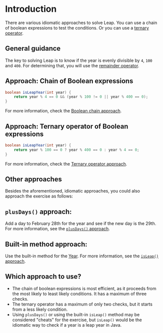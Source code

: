 # Introduction

There are various idiomatic approaches to solve Leap.
You can use a chain of boolean expressions to test the conditions.
Or you can use a [ternary operator][ternary-operator].

## General guidance

The key to solving Leap is to know if the year is evenly divisible by `4`, `100` and `400`.
For determining that, you will use the [remainder operator][remainder-operator].

## Approach: Chain of Boolean expressions

```java
boolean isLeapYear(int year) {
    return year % 4 == 0 && (year % 100 != 0 || year % 400 == 0);
}
```

For more information, check the [Boolean chain approach][approach-boolean-chain].

## Approach: Ternary operator of Boolean expressions

```java
boolean isLeapYear(int year) {
    return year % 100 == 0 ? year % 400 == 0 : year % 4 == 0;
}
```

For more information, check the [Ternary operator approach][approach-ternary-operator].

## Other approaches

Besides the aforementioned, idiomatic approaches, you could also approach the exercise as follows:

## `plusDays()` approach:

Add a day to February 28th for the year and see if the new day is the 29th. For more information, see the [`plusDays()` approach][approach-plusdays].

## Built-in method approach:

Use the built-in method for the [Year][year]. For more information, see the [`isLeap()` approach][approach-isleap].

## Which approach to use?

- The chain of boolean expressions is most efficient, as it proceeds from the most likely to least likely conditions.
  It has a maximum of three checks.
- The ternary operator has a maximum of only two checks, but it starts from a less likely condition.
- Using `plusDays()` or using the built-in `isLeap()` method may be considered "cheats" for the exercise,
  but `isLeap()` would be the idiomatic way to check if a year is a leap year in Java.

[remainder-operator]: https://www.geeksforgeeks.org/modulo-or-remainder-operator-in-java/
[ternary-operator]: https://www.geeksforgeeks.org/java-ternary-operator-with-examples/
[approach-boolean-chain]: https://exercism.org/tracks/java/exercises/leap/approaches/boolean-chain
[approach-ternary-operator]: https://exercism.org/tracks/java/exercises/leap/approaches/ternary-operator
[approach-plusdays]: https://exercism.org/tracks/java/exercises/leap/approaches/plusdays
[year]: https://docs.oracle.com/javase/8/docs/api/java/time/Year.html
[approach-isleap]: https://exercism.org/tracks/java/exercises/leap/approaches/built-in-method
